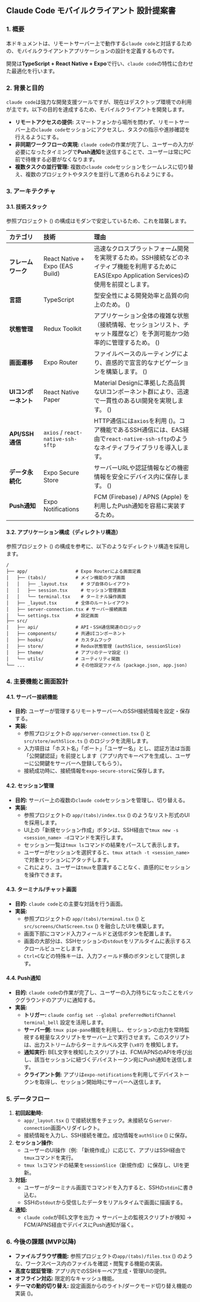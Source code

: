 ## **Claude Code モバイルクライアント 設計提案書**

### 1. 概要

本ドキュメントは、リモートサーバー上で動作する`claude code`と対話するための、モバイルクライアントアプリケーションの設計を定義するものです。

開発は**TypeScript + React Native + Expo**で行い、`claude code`の特性に合わせた最適化を行います。

### 2. 背景と目的

`claude code`は強力な開発支援ツールですが、現在はデスクトップ環境での利用が主です。以下の目的を達成するため、モバイルクライアントを開発します。

* **リモートアクセスの提供:** スマートフォンから場所を問わず、リモートサーバー上の`claude code`セッションにアクセスし、タスクの指示や進捗確認を行えるようにする。
* **非同期ワークフローの実現:** `claude code`の作業が完了し、ユーザーの入力が必要になったタイミングで**Push通知**を送信することで、ユーザーは常にPC前で待機する必要がなくなります。
* **複数タスクの並行管理:** 複数の`claude code`セッションをシームレスに切り替え、複数のプロジェクトやタスクを並行して進められるようにする。

### 3. アーキテクチャ

#### 3.1. 技術スタック

参照プロジェクト () の構成はモダンで安定しているため、これを踏襲します。

| カテゴリ | 技術 | 理由 |
| :--- | :--- | :--- |
| **フレームワーク** | React Native + Expo (EAS Build) | 迅速なクロスプラットフォーム開発を実現するため。SSH接続などのネイティブ機能を利用するためにEAS(Expo Application Services)の使用を前提とします。 |
| **言語** | TypeScript | 型安全性による開発効率と品質の向上のため。 () |
| **状態管理** | Redux Toolkit | アプリケーション全体の複雑な状態（接続情報、セッションリスト、チャット履歴など）を予測可能かつ効率的に管理するため。 () |
| **画面遷移** | Expo Router | ファイルベースのルーティングにより、直感的で宣言的なナビゲーションを構築します。 () |
| **UIコンポーネント** | React Native Paper | Material Designに準拠した高品質なUIコンポーネント群により、迅速で一貫性のあるUI開発を実現します。 () |
| **API/SSH通信** | `axios` / `react-native-ssh-sftp` | HTTP通信には`axios`を利用 ()。コア機能であるSSH通信には、EAS経由で`react-native-ssh-sftp`のようなネイティブライブラリを導入します。 |
| **データ永続化** | Expo Secure Store | サーバーURLや認証情報などの機密情報を安全にデバイス内に保存します。 () |
| **Push通知** | Expo Notifications | FCM (Firebase) / APNS (Apple) を利用したPush通知を容易に実装するため。 |

#### 3.2. アプリケーション構成（ディレクトリ構造）

参照プロジェクト () の構成を参考に、以下のようなディレクトリ構造を採用します。

```
/
├── app/                  # Expo Routerによる画面定義
│   ├── (tabs)/           # メイン機能のタブ画面
│   │   ├── _layout.tsx     # タブ自体のレイアウト
│   │   ├── session.tsx     # セッション管理画面
│   │   └── terminal.tsx    # ターミナル操作画面
│   ├── _layout.tsx       # 全体のルートレイアウト
│   ├── server-connection.tsx # サーバー接続画面
│   └── settings.tsx      # 設定画面
├── src/
│   ├── api/              # API・SSH通信関連のロジック
│   ├── components/       # 共通UIコンポーネント
│   ├── hooks/            # カスタムフック
│   ├── store/            # Redux状態管理 (authSlice, sessionSlice)
│   ├── theme/            # アプリのテーマ設定 ()
│   └── utils/            # ユーティリティ関数
└── ...                   # その他設定ファイル (package.json, app.json)
```

### 4. 主要機能と画面設計

#### 4.1. サーバー接続機能

* **目的:** ユーザーが管理するリモートサーバーへのSSH接続情報を設定・保存する。
* **実装:**
    * 参照プロジェクトの `app/server-connection.tsx` () と `src/store/authSlice.ts` () のロジックを流用します。
    * 入力項目は「ホスト名」「ポート」「ユーザー名」とし、認証方法は当面「公開鍵認証」を前提とします（アプリ内でキーペアを生成し、ユーザーに公開鍵をサーバーへ登録してもらう）。
    * 接続成功時に、接続情報を`expo-secure-store`に保存します。

#### 4.2. セッション管理

* **目的:** サーバー上の複数の`claude code`セッションを管理し、切り替える。
* **実装:**
    * 参照プロジェクトの `app/(tabs)/index.tsx` () のようなリスト形式のUIを採用します。
    * UI上の「新規セッション作成」ボタンは、SSH経由で`tmux new -s <session_name> -d`コマンドを実行します。
    * セッション一覧は`tmux ls`コマンドの結果をパースして表示します。
    * ユーザーがセッションを選択すると、`tmux attach -t <session_name>`で対象セッションにアタッチします。
    * これにより、ユーザーは`tmux`を意識することなく、直感的にセッションを操作できます。

#### 4.3. ターミナル/チャット画面

* **目的:** `claude code`との主要な対話を行う画面。
* **実装:**
    * 参照プロジェクトの `app/(tabs)/terminal.tsx` () と `src/screens/ChatScreen.tsx` () を融合したUIを構築します。
    * 画面下部にコマンド入力フィールドと送信ボタンを配置します。
    * 画面の大部分は、SSHセッションの`stdout`をリアルタイムに表示するスクロールビューとします。
    * `Ctrl+C`などの特殊キーは、入力フィールド横のボタンとして提供します。

#### 4.4. Push通知

* **目的:** `claude code`の作業が完了し、ユーザーの入力待ちになったことをバックグラウンドのアプリに通知する。
* **実装:**
    * **トリガー:** `claude config set --global preferredNotifChannel terminal_bell` 設定を活用します。
    * **サーバー側:** `tmux pipe-pane`機能を利用し、セッションの出力を常時監視する軽量なスクリプトをサーバー上で実行させます。このスクリプトは、出力ストリームからターミナルベル文字 (`\x07`) を検知します。
    * **通知実行:** BEL文字を検知したスクリプトは、FCM/APNSのAPIを呼び出し、該当セッションに紐づくデバイストークン宛にPush通知を送信します。
    * **クライアント側:** アプリは`expo-notifications`を利用してデバイストークンを取得し、セッション開始時にサーバーへ送信します。

### 5. データフロー

1.  **初回起動時:**
    * `app/_layout.tsx` () で接続状態をチェック。未接続なら`server-connection`画面へリダイレクト。
    * 接続情報を入力し、SSH接続を確立。成功情報を`authSlice` () に保存。
2.  **セッション操作:**
    * ユーザーのUI操作（例: 「新規作成」）に応じて、アプリはSSH経由で`tmux`コマンドを実行。
    * `tmux ls`コマンドの結果を`sessionSlice`（新規作成）に保存し、UIを更新。
3.  **対話:**
    * ユーザーがターミナル画面でコマンドを入力すると、SSHの`stdin`に書き込む。
    * SSHの`stdout`から受信したデータをリアルタイムで画面に描画する。
4.  **通知:**
    * `claude code`がBEL文字を出力 → サーバー上の監視スクリプトが検知 → FCM/APNS経由でデバイスにPush通知が届く。

### 6. 今後の課題 (MVP以降)

* **ファイルブラウザ機能:** 参照プロジェクトの`app/(tabs)/files.tsx` () のような、ワークスペース内のファイルを確認・閲覧する機能の実装。
* **高度な認証管理:** アプリ内でのSSHキーペア生成・管理UIの提供。
* **オフライン対応:** 限定的なキャッシュ機能。
* **テーマの動的切り替え:** 設定画面からのライト/ダークモード切り替え機能の実装 ()。